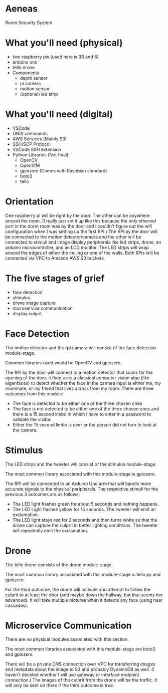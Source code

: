 # Aeneas
Room Security System


# What you'll need (physical)
* two raspberry pis (used here is 3B and 5)
* arduino uno 
* tello drone
* Components
  * depth sensor
  * pi camera
  * motion sensor
  * (optional) led strip


# What you'll need (digital)
* VSCode
* UNIX commands
* AWS Services (Mainly S3)
* SSH/SCP Protocol
* VSCode SSH extension
* Python Libraries (Not final):
  * OpenCV
  * OpenSfM
  * gpiozero (Comes with Raspbian standard)
  * boto3
  * tello


# Orientation
One raspberry pi will be right by the door. The other can be anywhere around the room.
(I really just set it up like this because the only ethernet port in the dorm room was by the door and I couldn't figure out the wifi configuration when I was setting up the first RPi.)
The RPi by the door will be connected to the motion detector/camera and the other will be 
connected to stimuli and image display peripherals like led strips, drone, an arduino
microcontroller, and an LCD monitor. The LED strips will wrap around the edges of either 
the ceiling or one of the walls.
Both RPis will be connected via VPC to Amazon AWS S3 buckets.
  

# The five stages of grief
* face detection
* stimulus
* drone image capture
* microservice communication
* display culprit


# Face Detection
The motion detector and the rpi camera will consist of the face detection module-stage.

Common libraries used would be OpenCV and gpiozero.

The RPi by the door will connect to a motion detector that scans for the opening of the door. 
it then uses a classical computer vision algo (like eigenfaces) to detect whether the face in 
the camera input is either me, my roommate, or my friend that lives across from my room.
There are three outcomes from this module:
* The face is detected to be either one of the three chosen ones
* The face is not detected to be either one of the three chosen ones and there
is a 15 second limbo in which I have to enter in a password to validate the visitor.
* Either the 15 second limbo is over or the person did not turn to look at the camera.


# Stimulus
The LED strips and the tweeter will consist of the stimulus module-stage. 

The most common library associated with this module-stage is gpiozero.

The RPi will be connected to an Arduino Uno arm that will handle more accurate signals 
to the physical peripherals.
The respective stimuli for the previous 3 outcomes are as follows:
* The LED light flashes green for about 5 seconds and nothing happens.
* The LED Light flashes yellow for 15 seconds. The tweeter will emit an exclamation.
* The LED light stays red for 2 seconds and then turns white so that the drone can capture
the culprit in better lighting conditions. The tweeter will repeatedly emit the exclamation.


# Drone
The tello drone consists of the drone module-stage.

The most common library associated with this module-stage is tello.py and gpiozero.

For the third outcome, the drone will activate and attempt to follow the culprit to at least 
the door (and maybe down the hallway, but that seems too advanced). It will take multiple 
pictures when it detects any face (using haar cascades).


# Microservice Communication
There are no physical modules associated with this section.

The most common libraries associated with this module-stage are boto3 and gpiozero.

There will be a private DNS connection over VPC for transferring images and metadata 
about the image to S3 and probably DynamoDB as well. (I haven't decided whether I will
use gateway or interface endpoint connection.) The images of the culprit from 
the drone will be the traffic. It will only be sent on there if the third outcome is true.




